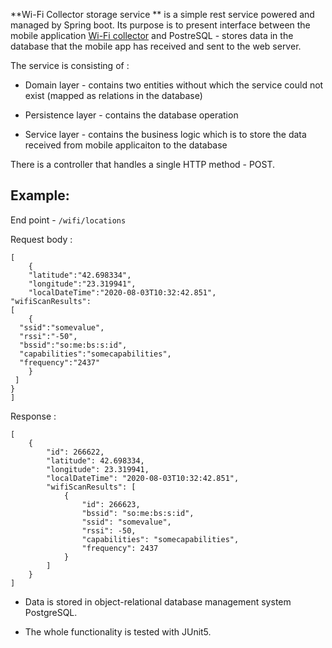 **Wi-Fi Collector storage service ** is a simple rest service powered and managed by Spring boot.
Its purpose is to present interface between the mobile application [Wi-Fi collector](https://github.com/amihaylovaa/WiFi-Collector) and PostreSQL - stores data in 
the database that the mobile app has received and sent to the web server.

The service is consisting of :

* Domain layer - contains two entities without which the service could not exist (mapped as relations in the database)

* Persistence layer - contains the database operation

* Service layer - contains the business logic which is to store the data received from mobile applicaiton to the database

There is a controller that handles a single HTTP method -  POST.

## Example:

End point - `/wifi/locations`

Request body :

````
[
    {
    "latitude":"42.698334",
    "longitude":"23.319941",
    "localDateTime":"2020-08-03T10:32:42.851",
"wifiScanResults":
[
    {
  "ssid":"somevalue",
  "rssi":"-50",
  "bssid":"so:me:bs:s:id",
  "capabilities":"somecapabilities",
  "frequency":"2437"
    }
 ]
}
]
````
Response :
````
[
    {
        "id": 266622,
        "latitude": 42.698334,
        "longitude": 23.319941,
        "localDateTime": "2020-08-03T10:32:42.851",
        "wifiScanResults": [
            {
                "id": 266623,
                "bssid": "so:me:bs:s:id",
                "ssid": "somevalue",
                "rssi": -50,
                "capabilities": "somecapabilities",
                "frequency": 2437
            }
        ]
    }
]
````

* Data is stored in object-relational database management system PostgreSQL.

* The whole functionality is tested with JUnit5.
